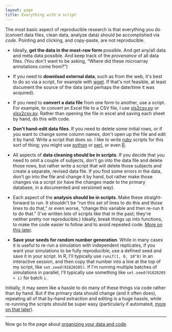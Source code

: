 ```yaml
---
layout: page
title: Everything with a script
---
```


The most basic aspect of reproducible research is that everything
you do (convert data files, clean data, analyze data) should be
accomplished via _code_. Pointing and clicking, and copy-paste, are
not reproducible.

- Ideally, **get the data in the most-raw form** possible. And get any/all
  data and meta data possible. And keep track of the _provenance_ of
  all data files. (You don't want to be asking, &ldquo;Where did these
  microarray annotations come from?&rdquo;)

- If you need to **download external data**, such as from the web, it's
  best to do so via a script, for example with
  [wget](http://www.gnu.org/software/wget/). If that's not feasible,
  at least document the source of the data (and perhaps the date/time
  it was acquired).

- If you need to **convert a data file** from one form to another, use a
  script. For example, to convert an Excel file to a CSV file, I use
  [xls2csv.py](https://pypi.python.org/pypi/xls2csv) or
  [xlsx2csv.py](https://github.com/dilshod/xlsx2csv). Rather than
  opening the file in excel and saving each sheet by hand, do this
  with code.

- **Don't hand-edit data files**. If you need to delete some initial rows,
  or if you want to change some column names, don't open up the file
  and edit it by hand. Write a script that does so. I like to write
  [ruby](https://www.ruby-lang.org) scripts for this sort of thing;
  you might use [python](http://www.python.org) or
  [perl](https://www.perl.org), or even
  [R](http://www.r-project.org).

- All aspects of **data cleaning should be in scripts**. If you decide
  that you need to omit a couple of subjects, don't go into the data
  file and delete those rows, but rather write a script that will
  delete those subjects and create a separate, revised data file. If
  you find some errors in the data, don't go into the file and change
  it by hand, but rather make those changes via a script (or have the
  changes made to the primary database, in a documented and versioned
  way).

- Each aspect of the **analysis should be in scripts**. Make these
  straight-forward to run. It shouldn't be &ldquo;run this set of lines
  to do this and those lines to do that,&rdquo; or even worse,
  &ldquo;change this variable and then re-run it to do that.&rdquo;
  (I've written _lots_ of scripts like that in the past; they're
  neither pretty nor reproducible.) Ideally, break things up into
  functions, to make the code easier to follow and to avoid repeated
  code. [More on this later](functions.html).

- **Save your seeds for random number generation**. While in many
  cases it is useful to re-run a simulation with independent
  replicates, if you want your simulations to be fully reproducible,
  use a defined seed and save it in your script. In R, I'll typically
  use `runif(1, 0, 10^8)` in an interactive session, and then copy
  that number into a line at the top of my script, like
  `set.seed(91820205)`.  If I'm running multiple batches of
  simulations in parallel, I'll typically use something like
  `set.seed(91820205 + i)` for batch `i`.

Initially, it may seem like a hassle to do many of these things via
code rather than by hand. But if the primary data should change (and
it often does), repeating all of that by-hand extraction and editing
is a huge hassle, while re-running the scripts should be super easy
(particularly if automated, [more on that later](automate.html)).


---

Now go to the page about [organizing your data and code](organize.html).
